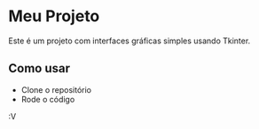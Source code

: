 # Meu Projeto
Este é um projeto com interfaces gráficas simples usando Tkinter.

## Como usar
- Clone o repositório
- Rode o código

:V
